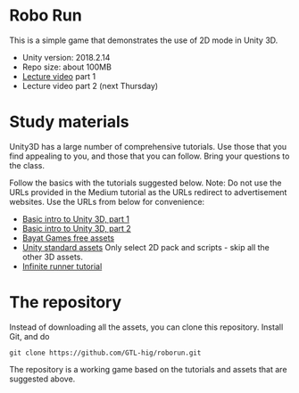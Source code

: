 # Robo Run

This is a simple game that demonstrates
the use of 2D mode in Unity 3D.

* Unity version: 2018.2.14
* Repo size: about 100MB
* [Lecture video](https://youtu.be/thJuGSU3Z8Y) part 1
* Lecture video part 2 (next Thursday)


# Study materials

Unity3D has a large number of comprehensive tutorials. Use those that you find
appealing to you, and those that you can follow. Bring your questions to the class.

Follow the basics with the tutorials suggested below.
Note: Do not use the URLs provided in the Medium tutorial as the URLs redirect to advertisement
websites. Use the URLs from below for convenience:
* [Basic intro to Unity 3D, part 1](https://medium.com/quick-code/make-2d-platformer-in-unity-266ff3397fdc)
* [Basic intro to Unity 3D, part 2](https://medium.com/quick-code/make-2d-platformer-game-in-unity-part-ii-c-basics-4d6154affeb6)
* [Bayat Games free assets](https://assetstore.unity.com/packages/2d/environments/free-platform-game-assets-85838)
* [Unity standard assets](https://assetstore.unity.com/packages/essentials/asset-packs/standard-assets-32351) Only select 2D pack and scripts - skip all the other 3D assets.
* [Infinite runner tutorial](https://unity3d.com/learn/tutorials/topics/scripting/lets-make-game-infinite-runner)

# The repository

Instead of downloading all the assets, you can clone this repository. Install Git, and do
```
git clone https://github.com/GTL-hig/roborun.git
```

The repository is a working game based on the tutorials and assets that are suggested above.


